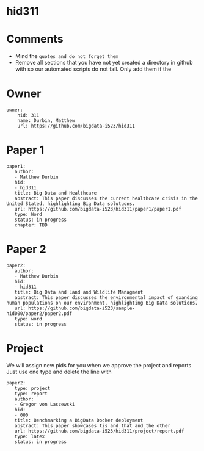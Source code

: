 # hid311
# Comments

* Mind the ```quotes and do not forget them```
* Remove all sections that you have not yet created a directory in github with so our automated scripts do not fail. Only add them if the 

# Owner

```
owner:
    hid: 311
    name: Durbin, Matthew
    url: https://github.com/bigdata-i523/hid311
```

# Paper 1

```
paper1:
   author: 
   - Matthew Durbin
   hid:
   - hid311
   title: Big Data and Healthcare 
   abstract: This paper discusses the current healthcare crisis in the United Stated, highlighting Big Data solutuons. 
   url: https://github.com/bigdata-i523/hid311/paper1/paper1.pdf
   type: Word
   status: in progress
   chapter: TBD
```
   
# Paper 2

```
paper2:
   author: 
   - Matthew Durbin
   hid:
   - hid311
   title: Big Data and Land and Wildlife Managment
   abstract: This paper discusses the environmental impact of exanding human populations on our environment, highlighting Big Data solutions.   
   url: https://github.com/bigdata-i523/sample-hid000/paper2/paper2.pdf   
   type: word
   status: in progress
```

# Project 

We will assign new pids for you when we approve the project and reports   
Just use one type and delete the line with 

```
paper2:
   type: project
   type: report
   author: 
   - Gregor von Laszewski
   hid:
   - 000
   title: Benchmarking a BigData Docker deployment
   abstract: This paper showcases tis and that and the other 
   url: https://github.com/bigdata-i523/hid311/project/report.pdf
   type: latex
   status: in progress
```
   
